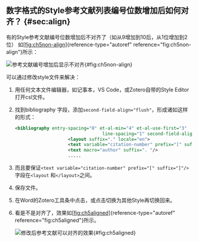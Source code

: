 ## 数字格式的Style参考文献列表编号位数增加后如何对齐？ {#sec:align}

有的Style参考文献编号位数增加后不对齐了（如从9增加到10后，从1位增加到2位） 如[\[fig:ch5non-align\]](#fig:ch5non-align){reference-type="autoref" reference="fig:ch5non-align"}所示：

![参考文献编号增加后显示不对齐](ch5non-align){#fig:ch5non-align}

可以通过修改style文件来解决：

1.  用任何文本文件编辑器，如记事本，VS Code，或Zotero自带的Style Editor打开csl文件。

2.  找到bibliography 字段，添加`second-field-align="flush"`，形成诸如这样的形式：

    ``` {.xml language="XML"}
    <bibliography entry-spacing="0" et-al-min="4" et-al-use-first="3"
                                     line-spacing="1" second-field-align="flush">
                        <layout suffix="." locale="en">
                        <text variable="citation-number" prefix="[" suffix="]"/>
                        <text macro="author" suffix=". "/>
                        .....
    ```

3.  而且要保证`<text variable="citation-number" prefix="[" suffix="]"/>` 字段在`<layout` 和`</layout>`之间。

4.  保存文件。

5.  在Word的Zotero工具条中点击，或点击切换为其他Style再切换回来。

6.  看是不是对齐了，效果如[\[fig:ch5aligned\]](#fig:ch5aligned){reference-type="autoref" reference="fig:ch5aligned"}所示。

    ![修改后参考文献可以对齐的效果](ch5aligned){#fig:ch5aligned}

